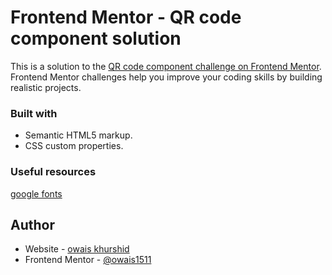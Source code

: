 # Frontend Mentor - QR code component solution

This is a solution to the [QR code component challenge on Frontend Mentor](https://www.frontendmentor.io/challenges/qr-code-component-iux_sIO_H). Frontend Mentor challenges help you improve your coding skills by building realistic projects. 

### Built with

- Semantic HTML5 markup.
- CSS custom properties.

### Useful resources

[google fonts](https://fonts.google.com/)

## Author

- Website - [owais khurshid](https://owais1511.github.io/My-Personal-Site/)
- Frontend Mentor - [@owais1511](https://www.frontendmentor.io/profile/owais1511)
